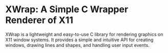 # XWrap: A Simple C Wrapper Renderer of X11

XWrap is a lightweight and easy-to-use C library for rendering graphics on X11 window systems. It provides a simple and intuitive API for creating windows, drawing lines and shapes, and handling user input events.
